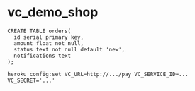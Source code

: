 vc_demo_shop
============

    CREATE TABLE orders(
      id serial primary key,
      amount float not null,
      status text not null default 'new',
      notifications text
    );

    heroku config:set VC_URL=http://.../pay VC_SERVICE_ID=... VC_SECRET='...'
